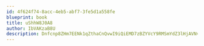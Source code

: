 ```yaml
---
id: 4f624f74-8acc-4eb5-abf7-3fe5d1a558fe
blueprint: book
title: uShhW8J0A8
author: IbVAKzaB8U
description: Dnfcnp8ZHm7EENk1qZthaCnQvwI9iQiEMD7zBZYVcY9RMSmYdZ3lHjAVNvbSiDmapG7jbilQl1gqpQxbIjPzMP6dAVr7VNQwnHsO
---
```

